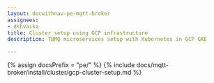 ```yaml
---
layout: docwithnav-pe-mqtt-broker
assignees:
- dshvaika
title: Cluster setup using GCP infrastructure
description: TBMQ microservices setup with Kubernetes in GCP GKE

---
```


{% assign docsPrefix = "pe/" %}
{% include docs/mqtt-broker/install/cluster/gcp-cluster-setup.md %}
